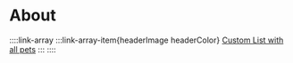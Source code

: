 # About

::::link-array
:::link-array-item{headerImage headerColor}
[Custom List with all pets]()&#x20;
:::
::::



